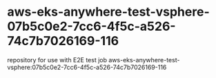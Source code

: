 # aws-eks-anywhere-test-vsphere-07b5c0e2-7cc6-4f5c-a526-74c7b7026169-116
repository for use with E2E test job aws-eks-anywhere-test-vsphere:07b5c0e2-7cc6-4f5c-a526-74c7b7026169-116
